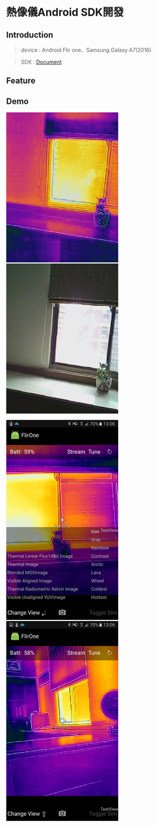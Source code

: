 # 熱像儀Android SDK開發

## Introduction
> device : Android Flir one、Samsung Galaxy A7(2016)

>SDK : [Document](https://developer.flir.com/release-announcements/android-sdk-1-0-1-released/)

## Feature




## Demo

  <img src="Screenshot/pic1.jpg" width="300">  <img src="Screenshot/pic2.jpg" width="300">

  <img src="Screenshot/pic3.jpg" width="300">  <img src="Screenshot/pic4.jpg" width="300">


